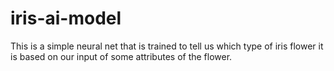 # iris-ai-model
This is a simple neural net that is trained to tell us which type of iris flower it is based on our input of some attributes of the flower.
